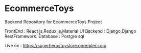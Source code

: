 # EcommerceToys
Backend Repository for EcommerceToys Project

FrontEnd : React js,Redux js,Material UI
Backend : Django,Django RestFramework.
Database : Postgre sql

Live on : https://superherostoystore.onrender.com
